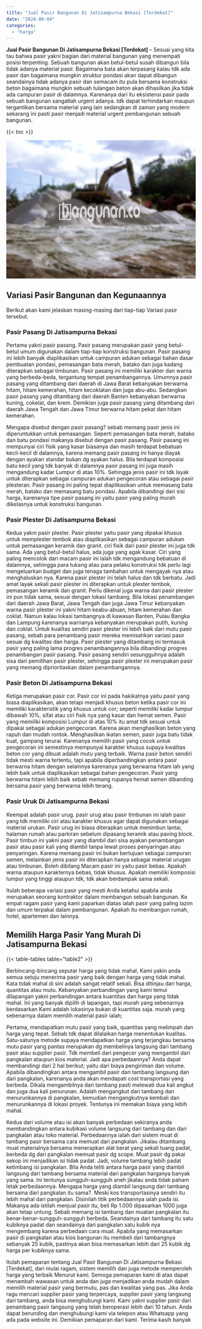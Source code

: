 ```yaml
---
title: "Jual Pasir Bangunan Di Jatisampurna Bekasi [Terdekat]"
date: "2024-09-04"
categories: 
  - "harga"
---
```


**Jual Pasir Bangunan Di Jatisampurna Bekasi \[Terdekat\]** – Sesuai yang kita tau bahwa pasir yakni bagian dari material bangunan yang menempati posisi terpenting. Sebuah bangunan akan betul-betul susah dibangun bila tidak adanya material pasir. Bagaimana bata akan terpasang kalau tdk ada pasir dan bagaimana mungkin struktur pondasi akan dapat dibangun seandainya tidak adanya pasir dan semacam itu pula bersama konstruksi beton bagaimana mungkin sebuah tulangan beton akan dihasilkan jika tidak ada campuran pasir di dalamnya. Karenanya dari itu eksistensi pasir pada sebuah bangunan sangatlah urgent adanya. tdk dapat terhindarkan maupun tergantikan bersama material yang lain sedangkan di zaman yang modern sekarang ini pasti pasir menjadi material urgent pembangunan sebuah bangunan.

{{< toc >}}

![Jual Pasir Bangunan Di Jatisampurna Bekasi [Terdekat]](/images/jual-pasir-bangunan-42.png)

## Variasi Pasir Bangunan dan Kegunaannya

Berikut akan kami jelaskan masing-masing dari tiap-tiap Variasi pasir tersebut.

### Pasir Pasang Di Jatisampurna Bekasi

Pertama yakni pasir pasang. Pasir pasang merupakan pasir yang betul-betul umum digunakan dalam tiap-tiap konstruksi bangunan. Pasir pasang ini lebih banyak diaplikasikan untuk campuran adukan sebagai bahan dasar pembuatan pondasi, pemasangan bata merah, batako dan juga kadang diterapkan sebagai timbunan. Pasir pasang ini memiliki karakter dan warna yang berbeda-beda, tergantung tempat penambangannya. Umumnya pasir pasang yang ditambang dari daerah di Jawa Barat kebanyakan berwarna hitam, hitam kemerahan, hitam kecoklatan dan juga abu-abu. Sedangkan pasir pasang yang ditambang dari daerah Banten kebanyakan berwarna kuning, cokelat, dan krem. Demikian juga pasir pasang yang ditambang dari daerah Jawa Tengah dan Jawa Timur berwarna hitam pekat dan hitam kemerahan.

Mengapa disebut dengan pasir pasang? sebab memang pasir jenis ini diperuntukkan untuk pemasangan. Seperti pemasangan bata merah, batako dan batu pondasi makanya disebut dengan pasir pasang. Pasir pasang ini mempunyai ciri fisik yang kasar biasanya dan masih terdapat bebatuan kecil-kecil di dalamnya, karena memang pasir pasang ini hanya diayak dengan ayakan standar bukan dg ayakan halus. Bila terdapat komposisi batu kecil yang tdk banyak di dalamnya pasir pasang ini juga masih mengandung kadar Lumpur di atas 10%. Sehingga jenis pasir ini tdk layak untuk diterapkan sebagai campuran adukan pengecoran atau sebagai pasir plesteran. Pasir pasang ini paling tepat diaplikasikan untuk memasang bata merah, batako dan memasang batu pondasi. Apabila dibandingi dari sisi harga, karenanya tipe pasir pasang ini yaitu pasir yang paling murah dikelasnya untuk konstruksi bangunan.

### Pasir Plester Di Jatisampurna Bekasi

Kedua yakni pasir plester. Pasir plester yaitu pasir yang dipakai khusus untuk memplester tembok atau diaplikasikan sebagai campuran adukan untuk pemasangan keramik dan granit. ciri fisik dari pasir plester ini juga tdk sama. Ada yang betul-betul halus, ada juga yang agak kasar. Ciri yang paling mencolok dari macam pasir ini ialah tdk mengandung bebatuan di dalamnya, sehingga para tukang atau para pelaku konstruksi tdk perlu lagi mengeluarkan budget dan juga tenaga tambahan untuk mengayak nya atau menghaluskan nya. Karena pasir plester ini telah halus dan tdk berbatu. Jadi amat layak sekali pasir plester ini diterapkan untuk plester tembok, pemasangan keramik dan granit. Perlu dikenal juga warna dari pasir plester ini pun tidak sama, sesuai dengan lokasi tambang. Bila lokasi penambangan dari daerah Jawa Barat, Jawa Tengah dan juga Jawa Timur kebanyakan warna pasir plester ini yakni hitam keabu-abuan, hitam kemerahan dan coklat. Namun kalau lokasi tambangnya di kawasan Banten, Pulau Bangka dan Lampung karenanya warnanya kebanyakan merupakan putih, kuning dan coklat. Untuk kualitas sendiri pasir plester ini lebih baik dari mutu pasir pasang, sebab para penambang pasir mereka memisahkan variasi pasir sesuai dg kwalitas dan harga. Pasir plester yang ditambang ini termasuk pasir yang paling lama progres penambangannya bila dibandingi progres penambangan pasir pasang. Pasir pasang sendiri sesungguhnya adalah sisa dari pemilihan pasir plester, sehingga pasir plester ini merupakan pasir yang memang diprioritaskan dalam penambangannya.

### Pasir Beton Di Jatisampurna Bekasi

Ketiga merupakan pasir cor. Pasir cor ini pada hakikatnya yaitu pasir yang biasa diaplikasikan, akan tetapi menjadi khusus beton ketika pasir cor ini memiliki karakteristik yang khusus untuk cor; seperti memiliki kadar lumpur dibawah 10%, sifat atau ciri fisik nya yang kasar dan hemat semen. Pasir yang memiliki komposisi Lumpur di atas 10% itu amat tdk sesuai untuk dipakai sebagai adukan pengecoran. Karena akan menghasilkan beton yang rapuh dan mudah rontok. Menghasilkan ikatan semen, pasir juga batu tidak kuat, gampang terurai. Karenanya memilih pasir yang cocok untuk pengecoran ini semestinya mempunyai karakter khusus supaya kwalitas beton cor yang dibuat adalah mutu yang terbaik. Warna pasir beton sendiri tidak mesti warna tertentu, tapi apabila diperbandingkan antara pasir berwarna hitam dengan selainnya karenanya yang berwarna hitam lah yang lebih baik untuk diaplikasikan sebagai bahan pengecoran. Pasir yang berwarna hitam lebih baik sebab memang rupanya hemat semen dibanding bersama pasir yang berwarna lebih terang.

### Pasir Uruk Di Jatisampurna Bekasi

Keempat adalah pasir urug. pasir urug atau pasir timbunan ini ialah pasir yang tdk memiliki ciri atau karakter khusus agar dapat digunakan sebagai material urukan. Pasir urug ini biasa diterapkan untuk menimbun lantai, halaman rumah atau parkiran sebelum dipasang keramik atau paving block. Pasir timbun ini yakni pasir yang diambil dari sisa ayakan penambangan pasir atau pasir kali yang diambil tanpa lewat proses penyaringan atau penyaringan. Karena memang pasir ini bukan bertujuan sebagai campuran semen, melainkan jenis pasir ini diterapkan hanya sebagai material urugan atau timbunan. Boleh dibilang Macam pasir ini yaitu pasir bebas. Apakah warna ataupun karakternya bebas, tidak khusus. Apakah memiliki komposisi lumpur yang tinggi ataupun tdk, tdk akan berdampak sama sekali.

Itulah beberapa variasi pasir yang mesti Anda ketahui apabila anda merupakan seorang kontraktor dalam membangun sebuah bangunan. Ke empat ragam pasir yang kami paparkan diatas ialah pasir yang paling lazim dan umum terpakai dalam pembangunan. Apakah itu membangun rumah, hotel, apartemen dan lainnya.

## Memilih Harga Pasir Yang Murah Di Jatisampurna Bekasi

{{< table-tables table="table2" >}}

Berbincang-bincang seputar harga yang tidak mahal, Kami yakin anda semua setuju menerima pasir yang baik dengan harga yang tidak mahal. Kata tidak mahal di sini adalah sangat relatif sekali. Bisa ditinjau dari harga, quantitas atau mutu. Kebanyakan perbandingan yang kami temui dilapangan yakni perbandingan antara kuantitas dan harga yang tidak mahal. Ini yang banyak dipilih di lapangan, tapi murah yang sebenarnya berdasarkan Kami adalah lokasinya bukan di kuantitas saja. murah yang sebenarnya dalam memilih material pasir ialah;

Pertama, mendapatkan mutu pasir yang baik, quantitas yang melimpah dan harga yang tepat. Sebab tdk dapat dilalaikan harga menentukan kualitas. Satu-satunya metode supaya mendapatkan harga yang terjangkau bersama mutu pasir yang pantas merupakan dg membelinya langsung dari tambang pasir atau supplier pasir. Tdk membeli dari pengecer yang mengambil dari pangkalan ataupun kios material. Jadi apa perbedaannya? Anda dapat membandingi dari 2 hal berikut; yaitu dari biaya pengiriman dan volume. Apabila dibandingkan antara mengambil pasir dari tambang langsung dan dari pangkalan, karenanya anda akan mendapati cost transportasi yang berbeda. Dikala mengambilnya dari tambang pasti melewati dua kali angkut dan juga dua kali penurunan. Adalah mengangkut dari tambang dan menurunkannya di pangkalan, kemudian mengangkutnya kembali dan menurunkannya di lokasi proyek. Tentunya ini memakan biaya yang lebih mahal.

Kedua dari volume atau isi akan banyak perbedaan sekiranya anda membandingkan antara kubikasi volume langsung dari tambang dan dari pangkalan atau toko material. Perbedaannya ialah dari sistem muat di tambang pasir bersama cara memuat dari pangkalan. Jikalau ditambang muat materialnya bersama menerapkan alat berat yang sekali tuang padat, berbeda dg dari pangkalan memuat pasir dg scope. Muat pasir dg pakai sekop ini menjadikan isi tidak padat. Jadi, volume tambang lebih padat ketimbang isi pangkalan. Bila Anda teliti antara harga pasir yang diambil langsung dari tambang bersama material dari pangkalan harganya banyak yang sama. Ini tentunya sungguh-sungguh aneh jikalau anda tidak paham letak perbedaannya. Mengapa harga yang diambil langsung dari tambang bersama dari pangkalan itu sama?. Meski kos transportasinya sendiri itu lebih mahal dari pangkalan. Disinilah titik perbedaannya ialah pada isi. Makanya ada istilah menjual pasir itu, beli Rp 1.000 dipasarkan 1000 juga akan tetap untung. Sebab memang isi tambang dan muatan pangkalan itu benar-benar-sungguh-sungguh berbeda. Seandainya dari tambang itu satu kubiknya padat dan seandainya dari pangkalan satu kubik nya mengembang karena perbedaan cara muat. Apabila yang memasarkan pasir di pangkalan atau kios bangunan itu membeli dari tambangnya sebanyak 25 kubik, pastinya akan bisa memasarkan lebih dari 25 kubik dg harga per kubiknya sama.

Itulah pemaparan tentang Jual Pasir Bangunan Di Jatisampurna Bekasi \[Terdekat\], dari mulai ragam, sistem memilih dan juga metode memperoleh harga yang terbaik Menurut kami. Semoga pemaparan kami di atas dapat menambah wawasan untuk anda dan juga menjadikan anda mudah dalam memilih material pasir yang bermutu, pas dan kwalitas yang pas. Jika Anda ragu mencari supplier pasir yang terpercaya, supplier pasir yang langsung dari tambang, anda bisa menghubungi kami. Kami yakni supplier pasir dari penambang pasir langsung yang telah beroperasi lebih dari 10 tahun. Anda dapat berunding dan menghubungi kami via telepon atau Whatsapp yang ada pada website ini. Demikian pemaparan dari kami. Terima kasih banyak

